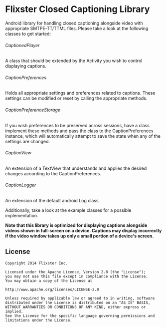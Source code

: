 Flixster Closed Captioning Library
==================================

Android library for handling closed captioning alongside video with appropriate SMTPE-TT/TTML files.  Please take a look at the following classes to get started:

###### CaptionedPlayer
A class that should be extended by the Activity you wish to control displaying captions.

###### CaptionPreferences
Holds all appropriate settings and preferences related to captions.  These settings can be modified or reset by calling the appropriate methods.

###### CaptionPreferenceStorage
If you wish preferences to be preserved across sessions, have a class implement these methods and pass the class to the CaptionPreferences instance, which will automatically attempt to save the state when any of the settings are changed.

###### CaptionView
An extension of a TextView that understands and applies the desired changes according to the CaptionPreferences.

###### CaptionLogger
An extension of the default android Log class.

Additionally, take a look at the example classes for a possible implementation.

**Note that this library is optimized for displaying captions alongside videos shown in full-screen on a device.  Captions may display incorrectly if the video window takes up only a small portion of a device's screen.**

License
-------
```
Copyright 2014 Flixster Inc.

Licensed under the Apache License, Version 2.0 (the "License");
you may not use this file except in compliance with the License.
You may obtain a copy of the License at

http://www.apache.org/licenses/LICENSE-2.0

Unless required by applicable law or agreed to in writing, software
distributed under the License is distributed on an "AS IS" BASIS,
WITHOUT WARRANTIES OR CONDITIONS OF ANY KIND, either express or implied.
See the License for the specific language governing permissions and
limitations under the License.
```
